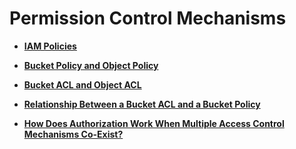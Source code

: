 # Permission Control Mechanisms<a name="obs_03_0109"></a>

-   **[IAM Policies](iam-policies.md)**  

-   **[Bucket Policy and Object Policy](bucket-policy-and-object-policy.md)**  

-   **[Bucket ACL and Object ACL](bucket-acl-and-object-acl.md)**  

-   **[Relationship Between a Bucket ACL and a Bucket Policy](relationship-between-a-bucket-acl-and-a-bucket-policy.md)**  

-   **[How Does Authorization Work When Multiple Access Control Mechanisms Co-Exist?](how-does-authorization-work-when-multiple-access-control-mechanisms-co-exist.md)**  


